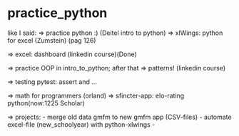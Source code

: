 # practice_python
like I said: 
=> practice python :) (Deitel intro to python)
=> xlWings: python for excel (Zumstein) (pag 126)

=> excel: dashboard (linkedin course)(Done)

=> practice OOP in intro_to_python; after that => patterns! (linkedin course)

=> testing pytest: assert and ...

=> math for programmers (orland)
=> sfincter-app: elo-rating python(now:1225 Scholar)

=> projects: 
    - merge old data gmfm to new gmfm app (CSV-files)
    - automate excel-file (new_schoolyear) with python-xlwings
    - 


